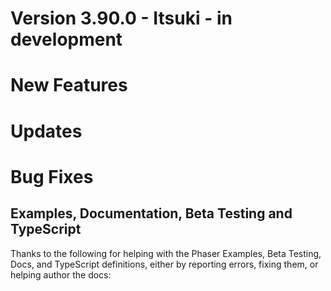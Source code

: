 # Version 3.90.0 - Itsuki - in development

# New Features

# Updates

# Bug Fixes

## Examples, Documentation, Beta Testing and TypeScript

Thanks to the following for helping with the Phaser Examples, Beta Testing, Docs, and TypeScript definitions, either by reporting errors, fixing them, or helping author the docs:

